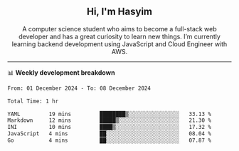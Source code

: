 <h2 align="center">Hi, I'm Hasyim</h2>

<p align="center">A computer science student who aims to become a full-stack web developer and has a great curiosity to learn new things. I’m currently learning backend development using JavaScript and Cloud Engineer with AWS.</p>

---

📊 **Weekly development breakdown**

<!--START_SECTION:waka-->

```txt
From: 01 December 2024 - To: 08 December 2024

Total Time: 1 hr

YAML         19 mins         ████████▒░░░░░░░░░░░░░░░░   33.13 %
Markdown     12 mins         █████▒░░░░░░░░░░░░░░░░░░░   21.30 %
INI          10 mins         ████▒░░░░░░░░░░░░░░░░░░░░   17.32 %
JavaScript   4 mins          ██░░░░░░░░░░░░░░░░░░░░░░░   08.04 %
Go           4 mins          ██░░░░░░░░░░░░░░░░░░░░░░░   07.87 %
```

<!--END_SECTION:waka-->

<!-- - You can reach me on **hasyim11c@gmail.com** -->
